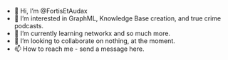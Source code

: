 - 👋 Hi, I’m @FortisEtAudax
- 👀 I’m interested in GraphML, Knowledge Base creation, and true crime podcasts.
- 🌱 I’m currently learning networkx and so much more.
- 💞️ I’m looking to collaborate on nothing, at the moment.
- 📫 How to reach me - send a message here.

<!---
FortisEtAudax/FortisEtAudax is a ✨ special ✨ repository because its `README.md` (this file) appears on your GitHub profile.
You can click the Preview link to take a look at your changes.
--->
